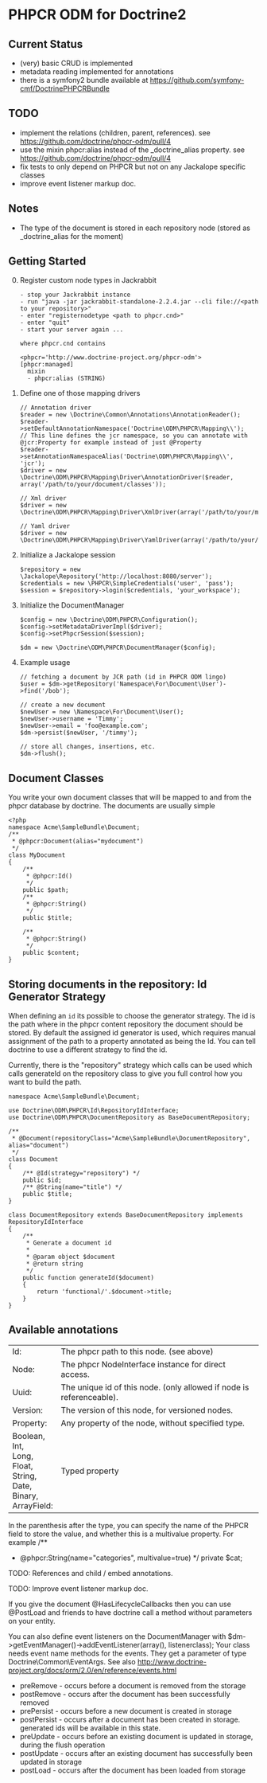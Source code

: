 PHPCR ODM for Doctrine2
=======================

Current Status
--------------

* (very) basic CRUD is implemented
* metadata reading implemented for annotations
* there is a symfony2 bundle available at https://github.com/symfony-cmf/DoctrinePHPCRBundle

TODO
----

* implement the relations (children, parent, references). see https://github.com/doctrine/phpcr-odm/pull/4
* use the mixin phpcr:alias instead of the _doctrine_alias property. see https://github.com/doctrine/phpcr-odm/pull/4
* fix tests to only depend on PHPCR but not on any Jackalope specific classes
* improve event listener markup doc.

Notes
-----

* The type of the document is stored in each repository node (stored as _doctrine_alias for the moment)

Getting Started
---------------

 0. Register custom node types in Jackrabbit

        - stop your Jackrabbit instance
        - run "java -jar jackrabbit-standalone-2.2.4.jar --cli file://<path to your repository>"
        - enter "registernodetype <path to phpcr.cnd>"
        - enter "quit"
        - start your server again ...

        where phpcr.cnd contains

        <phpcr='http://www.doctrine-project.org/phpcr-odm'>
        [phpcr:managed]
          mixin
          - phpcr:alias (STRING)

 1. Define one of those mapping drivers

        // Annotation driver
        $reader = new \Doctrine\Common\Annotations\AnnotationReader();
        $reader->setDefaultAnnotationNamespace('Doctrine\ODM\PHPCR\Mapping\\');
        // This line defines the jcr namespace, so you can annotate with @jcr:Property for example instead of just @Property
        $reader->setAnnotationNamespaceAlias('Doctrine\ODM\PHPCR\Mapping\\', 'jcr');
        $driver = new \Doctrine\ODM\PHPCR\Mapping\Driver\AnnotationDriver($reader, array('/path/to/your/document/classes'));

        // Xml driver
        $driver = new \Doctrine\ODM\PHPCR\Mapping\Driver\XmlDriver(array('/path/to/your/mapping/files'));

        // Yaml driver
        $driver = new \Doctrine\ODM\PHPCR\Mapping\Driver\YamlDriver(array('/path/to/your/mapping/files'));

 2. Initialize a Jackalope session

        $repository = new \Jackalope\Repository('http://localhost:8080/server');
        $credentials = new \PHPCR\SimpleCredentials('user', 'pass');
        $session = $repository->login($credentials, 'your_workspace');

 3. Initialize the DocumentManager

        $config = new \Doctrine\ODM\PHPCR\Configuration();
        $config->setMetadataDriverImpl($driver);
        $config->setPhpcrSession($session);

        $dm = new \Doctrine\ODM\PHPCR\DocumentManager($config);

 4. Example usage

        // fetching a document by JCR path (id in PHPCR ODM lingo)
        $user = $dm->getRepository('Namespace\For\Document\User')->find('/bob');

        // create a new document
        $newUser = new \Namespace\For\Document\User();
        $newUser->username = 'Timmy';
        $newUser->email = 'foo@example.com';
        $dm->persist($newUser, '/timmy');

        // store all changes, insertions, etc.
        $dm->flush();


Document Classes
----------------

You write your own document classes that will be mapped to and from the phpcr database by doctrine. The documents are usually simple

    <?php
    namespace Acme\SampleBundle\Document;
    /**
     * @phpcr:Document(alias="mydocument")
     */
    class MyDocument
    {
        /**
         * @phpcr:Id()
         */
        public $path;
        /**
         * @phpcr:String()
         */
        public $title;

        /**
         * @phpcr:String()
         */
        public $content;
    }

Storing documents in the repository: Id Generator Strategy
----------------------------------------------------------

When defining an ``id`` its possible to choose the generator strategy. The id
is the path where in the phpcr content repository the document should be stored.
By default the assigned id generator is used, which requires manual assignment
of the path to a property annotated as being the Id.
You can tell doctrine to use a different strategy to find the id.

Currently, there is the "repository" strategy which calls can be used which
calls generateId on the repository class to give you full control how you want
to build the path.

    namespace Acme\SampleBundle\Document;

    use Doctrine\ODM\PHPCR\Id\RepositoryIdInterface;
    use Doctrine\ODM\PHPCR\DocumentRepository as BaseDocumentRepository;

    /**
     * @Document(repositoryClass="Acme\SampleBundle\DocumentRepository", alias="document")
     */
    class Document
    {
        /** @Id(strategy="repository") */
        public $id;
        /** @String(name="title") */
        public $title;
    }

    class DocumentRepository extends BaseDocumentRepository implements RepositoryIdInterface
    {
        /**
         * Generate a document id
         *
         * @param object $document
         * @return string
         */
        public function generateId($document)
        {
            return 'functional/'.$document->title;
        }
    }

Available annotations
---------------------

<table>
<tr><td> Id:         </td><td>The phpcr path to this node. (see above)</td></tr>
<tr><td> Node:       </td><td>The phpcr NodeInterface instance for direct access. </td></tr>
<tr><td> Uuid:         </td><td>The unique id of this node. (only allowed if node is referenceable). </td></tr>
<tr><td> Version:    </td><td>The version of this node, for versioned nodes. </td></tr>
<tr><td> Property:   </td><td>Any property of the node, without specified type. </td></tr>
<tr><td> Boolean,    <br />
         Int,        <br />
         Long,       <br />
         Float,      <br />
         String,     <br />
         Date,       <br />
         Binary,     <br />
         ArrayField: </td><td>Typed property</td></tr>
</table>

In the parenthesis after the type, you can specify the name of the PHPCR field to store the value, and whether this is a multivalue property. For example
/**
 * @phpcr:String(name="categories", multivalue=true)
 */
private $cat;

TODO: References and child / embed annotations.

TODO: Improve event listener markup doc.

If you give the document @HasLifecycleCallbacks then you can use @PostLoad and friends to have doctrine call a method without parameters on your entity.

You can also define event listeners on the DocumentManager with
$dm->getEventManager()->addEventListener(array(<events>), listenerclass);
Your class needs event name methods for the events. They get a parameter of type Doctrine\Common\EventArgs.
See also http://www.doctrine-project.org/docs/orm/2.0/en/reference/events.html

 * preRemove - occurs before a document is removed from the storage
 * postRemove - occurs after the document has been successfully removed
 * prePersist - occurs before a new document is created in storage
 * postPersist - occurs after a document has been created in storage. generated ids will be available in this state.
 * preUpdate - occurs before an existing document is updated in storage, during the flush operation
 * postUpdate - occurs after an existing document has successfully been updated in storage
 * postLoad - occurs after the document has been loaded from storage
